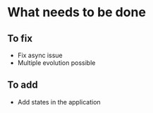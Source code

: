 # What needs to be done

## To fix

- Fix async issue
- Multiple evolution possible

## To add

- Add states in the application
